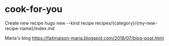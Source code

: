 # cook-for-you

Create new recipe
hugo new --kind recipe recipes/{category}/{my-new-recipe-name}/index.md

Maria's blog
https://faitmaison-maria.blogspot.com/2018/07/blog-post.html
